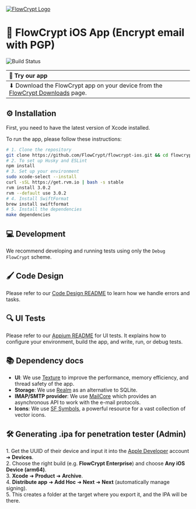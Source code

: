 [![FlowCrypt Logo](https://blog.jabberhead.tk/wp-content/uploads/2022/05/flowcrypt-logo.svg)](https://flowcrypt.com)

# 📱 FlowCrypt iOS App (Encrypt email with PGP)

![Build Status](https://flowcrypt.semaphoreci.com/badges/flowcrypt-ios.svg?key=9bd38bf4-4a38-4cb3-b551-38302af1eb07)

| 👋 Try our app                                                                                                   |
|:-----------------------------------------------------------------------------------------------------------------|
| ⬇ Download the FlowCrypt app on your device from the [FlowCrypt Downloads](https://flowcrypt.com/download) page. |

## ⚙️ Installation

First, you need to have the latest version of Xcode installed.

To run the app, please follow these instructions:

```sh
# 1. Clone the repository
git clone https://github.com/FlowCrypt/flowcrypt-ios.git && cd flowcrypt-ios
# 2. To set up Husky and ESLint
npm install
# 3. Set up your environment
sudo xcode-select --install
curl -sSL https://get.rvm.io | bash -s stable
rvm install 3.0.2
rvm --default use 3.0.2
# 4. Install SwiftFormat
brew install swiftformat
# 5. Install the dependencies
make dependencies
```

## 💻 Development

We recommend developing and running tests using only the `Debug FlowCrypt` scheme.

## 🖌️ Code Design

Please refer to our [Code Design README](./code-design.md) to learn how we handle errors and tasks.

## 🔍 UI Tests

Please refer to our [Appium README](./appium/README.md) for UI tests. It explains how to configure your environment, build the app, and write, run, or debug tests.

## 📚 Dependency docs

- **UI**: We use [Texture](https://texturegroup.org/docs/getting-started.html) to improve the performance, memory efficiency, and thread safety of the app.
- **Storage**: We use [Realm](https://www.mongodb.com/docs/realm/sdk/swift/realm-database/) as an alternative to SQLite.
- **IMAP/SMTP provider**: We use [MailCore](http://libmailcore.com/api/objc/index.html) which provides an asynchronous API to work with the e-mail protocols.
- **Icons**: We use [SF Symbols](https://developer.apple.com/sf-symbols/), a powerful resource for a vast collection of vector icons.

## 🛠️ Generating .ipa for penetration tester (Admin)

1\. Get the UUID of their device and input it into the [Apple Developer](https://developer.apple.com/account/) account &#10140; **Devices**.\
2\. Choose the right build (e.g. **FlowCrypt Enterprise**) and choose **Any iOS Device (arm64)**.\
3\. **Xcode** &#10140; **Product** &#10140; **Archive**.\
4\. **Distribute app** &#10140; **Add Hoc** &#10140; **Next** &#10140; **Next** (automatically manage signing).\
5\. This creates a folder at the target where you export it, and the IPA will be there.
